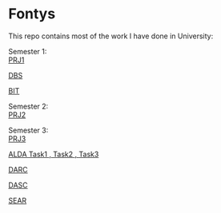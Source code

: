 # Fontys
This repo contains most of the work I have done in University:

Semester 1: <br/>
[PRJ1](https://github.com/FontysVenlo/prj1-2020-group-prj1-2020-16)

[DBS](https://github.com/FontysVenlo/dbs1-assignment-1-dbs1group43)

[BIT](https://github.com/FontysVenlo/bit-2020-game-bit-2020-lice)

Semester 2: <br/>
[PRJ2](https://github.com/FontysVenlo/prj2-2021-prj2-2021-11)

Semester 3: <br/>
[PRJ3](https://github.com/FontysVenlo/intelligent-traffic-control-prj3-2021-g07-bru)

[ALDA Task1 ](https://github.com/FontysVenlo/alda-task-01-JonasBrockmoeller)
[,  Task2 ](https://github.com/FontysVenlo/alda-task-02-JonasBrockmoeller)
[,  Task3](https://github.com/FontysVenlo/alda-task-03-JonasBrockmoeller)

[DARC](https://github.com/FontysVenlo/exercises-JonasBrockmoeller)

[DASC](https://github.com/Konfistador/ElectricVehiclesEDA)

[SEAR](https://github.com/FontysVenlo/AR_assignment_2021_D_and_J)
